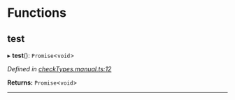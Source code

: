 

# Functions

<a id="test"></a>

##  test

▸ **test**(): `Promise`<`void`>

*Defined in [checkTypes.manual.ts:12](https://github.com/polkadot-js/api/blob/eccd695/packages/api/src/checkTypes.manual.ts#L12)*

**Returns:** `Promise`<`void`>

___

